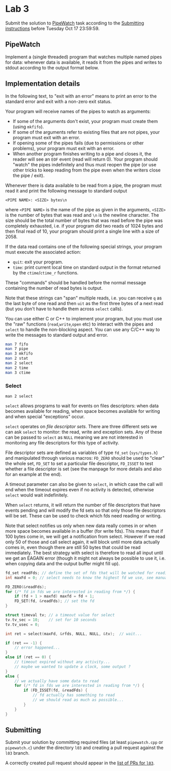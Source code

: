 Lab 3
=====

Submit the solution to [PipeWatch](#pipewatch) task according to the
[Submitting instructions](#submitting) before Tuesday Oct 17 23:59:59.



PipeWatch
---------

Implement a (single threaded) program that watches multiple named pipes for
data: whenever data is available, it reads it from the pipes and writes to
stdout according to the output format below.

## Implementation details

In the following text, to "exit with an error" means to print an error to the
standard error and exit with a non-zero exit status.

Your program will receive names of the pipes to watch as arguments:
- If some of the arguments don't exist, your program must create them (using
  `mkfifo`).
- If some of the arguments refer to existing files that are not pipes, your
  program must exit with an error.
- If opening some of the pipes fails (due to permissions or other problems),
  your program must exit with an error.
- When another program finishes writing to a pipe and closes it, the reader will
  see an `EOF` event (read will return 0). Your program should "watch" the pipes
  indefinitely and thus must reopen the pipe (or use other tricks to keep
  reading from the pipe even when the writers close the pipe / exit).

Whenever there is data available to be read from a pipe, the program must read
it and print the following message to standard output

    <PIPE NAME>: <SIZE> bytes\n

where `<PIPE NAME>` is the name of the pipe as given in the arguments, `<SIZE>`
is the number of bytes that was read and `\n` is the newline character. The size
should be the total number of bytes that was read before the pipe was completely
exhausted, i.e. if your program did two reads of 1024 bytes and then final read
of 10, your program should print a single line with a size of 2058.

If the data read contains one of the following special strings, your program
must execute the associated action:

- `quit`: exit your program.
- `time`: print current local time on standard output in the format returned by
  the `ctime`/`ctime_r` functions.

These "commands" should be handled before the normal message containing the
number of read bytes is output.

Note that these strings can "span" multiple reads, i.e. you can receive `q` as
the last byte of one read and then `uit` as the first three bytes of a next read
(but you don't have to handle them across `select` calls).


You can use either C or C++ to implement your program, but you must use the
"raw" functions (`read`,`write`,`open` etc) to interact with the pipes and
`select` to handle the non-blocking aspect. You can use any C/C++ way to write
the messages to standard output and error.

```sh
man 7 fifo
man 7 pipe
man 3 mkfifo
man 2 stat
man 2 select
man 2 time
man 3 ctime
```

### Select

    man 2 select

`select` allows programs to wait for events on files descriptors: when data
becomes available for reading, when space becomes available for writing and when
special "exceptions" occur.

`select` operates on *file descriptor sets*. There are three different sets we
can ask `select` to monitor: the read, write and exception sets. Any of these
can be passed to `select` as `NULL` meaning we are not interested in monitoring
any file descriptors for this type of activity.

File descriptor sets are defined as variables of type `fd_set` (`sys/types.h`)
and manipulated through various macros: `FD_ZERO` should be used to "clear" the
whole set, `FD_SET` to set a particular file descriptor, `FD_ISSET` to test
whether a file descriptor is set (see the manpage for more details and also for
an example at the end).

A timeout parameter can also be given to `select`, in which case the call will
end when the timeout expires even if no activity is detected, otherwise `select`
would wait indefinitely.

When `select` returns, it will return the number of file descriptors that have
events pending and will modify the fd sets so that only those file descriptors
will be set. These can be used to check which fds need reading or writing.

Note that select notifies us only when new data really comes in or when more
space becomes available in a buffer (for write fds). This means that if 100
bytes come in, we will get a notification from select. However if we read only
50 of those and call select again, it will block until more data actually comes
in, even though there are still 50 bytes that could be read immediately. The
best strategy with select is therefore to read all input until we get an EAGAIN
error (though it might not always be possible to use it, i.e. when copying data
and the output buffer might fill up).


```c++
fd_set readFds; // define the set of fds that will be watched for reading
int maxFd = 0; // select needs to know the highest fd we use, see manual

FD_ZERO(&readFds);
for (/* fd in fds we are interested in reading from */) {
	if (fd + 1 > maxfd) maxfd = fd + 1;
	FD_SET(fd, &readFds); // set the fd
}

struct timeval tv; // a timeout value for select
tv.tv_sec = 10;    // set for 10 seconds
tv.tv_usec = 0;

int ret = select(maxFd, &rfds, NULL, NULL, &tv);  // wait...

if (ret == -1) {
	// error happened...
}
else if (ret == 0) {
	// timeout expired without any activity...
	// maybe we wanted to update a clock, some output ?
}
else {
	// we actually have some data to read
	for (/* fd in fds we are interested in reading from */) {
		if (FD_ISSET(fd, &readFds) {
			// fd actually has something to read
			// we should read as much as possible...
		}
	}
}
```

Submitting
----------

Submit your solution by committing required files (at least `pipewatch.cpp` or `pipewatch.c`)
under the directory `l03` and creating a pull request against the `l03` branch.

A correctly created pull request should appear in the
[list of PRs for `l03`](https://github.com/pulls?utf8=%E2%9C%93&q=is%3Aopen+is%3Apr+user%3AFMFI-UK-2-AIN-118+base%3Al03).
